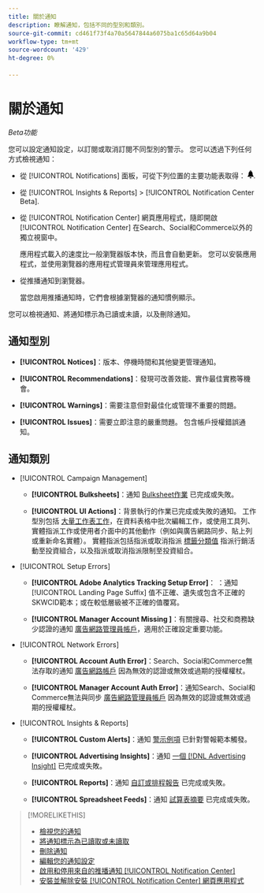 ```yaml
---
title: 關於通知
description: 瞭解通知，包括不同的型別和類別。
source-git-commit: cd461f73f4a70a5647844a6075ba1c65d64a9b04
workflow-type: tm+mt
source-wordcount: '429'
ht-degree: 0%

---
```


# 關於通知

*Beta功能*

您可以設定通知設定，以訂閱或取消訂閱不同型別的警示。 您可以透過下列任何方式檢視通知：

* 從 [!UICONTROL Notifications] 面板，可從下列位置的主要功能表取得： ![通知](/help/search-social-commerce/assets/notifications-panel.png "通知").

* 從 [!UICONTROL Insights & Reports] > [!UICONTROL Notification Center Beta].

* 從 [!UICONTROL Notification Center] 網頁應用程式，隨即開啟 [!UICONTROL Notification Center] 在Search、Social和Commerce以外的獨立視窗中。

   應用程式載入的速度比一般瀏覽器版本快，而且會自動更新。 您可以安裝應用程式，並使用瀏覽器的應用程式管理員來管理應用程式。

* 從推播通知到瀏覽器。

   當您啟用推播通知時，它們會根據瀏覽器的通知慣例顯示。

您可以檢視通知、將通知標示為已讀或未讀，以及刪除通知。

## 通知型別

* **[!UICONTROL Notices]**：版本、停機時間和其他變更管理通知。

* **[!UICONTROL Recommendations]**：發現可改善效能、實作最佳實務等機會。

* **[!UICONTROL Warnings]**：需要注意但對最佳化或管理不重要的問題。

* **[!UICONTROL Issues]**：需要立即注意的嚴重問題。 包含帳戶授權錯誤通知。

## 通知類別

* [!UICONTROL Campaign Management]

   * **[!UICONTROL Bulksheets]**：通知 [Bulksheet作業](/help/search-social-commerce/campaign-management/bulksheets/bulksheet-about.md) 已完成或失敗。

   * **[!UICONTROL UI Actions]**：背景執行的作業已完成或失敗的通知。 工作型別包括 [大量工作表工作](/help/search-social-commerce/campaign-management/bulksheets/bulksheet-about.md)，在資料表格中批次編輯工作，或使用工具列、實體指派工作或使用者介面中的其他動作（例如與廣告網路同步、貼上列或重新命名實體）。 實體指派包括指派或取消指派 [標籤分類值](/help/search-social-commerce/campaign-management/label-classifications/classification-about.md) 指派行銷活動至投資組合，以及指派或取消指派限制至投資組合。<!--Link "constraint" to constraint-about.md if that file is ever public -->

* [!UICONTROL Setup Errors]

   * **[!UICONTROL Adobe Analytics Tracking Setup Error]**： ：通知 [!UICONTROL Landing Page Suffix] 值不正確、遺失或包含不正確的SKWCID範本；或在較低層級被不正確的值覆寫。

   * **[!UICONTROL Manager Account Missing ]**：有關搜尋、社交和商務缺少認證的通知 [廣告網路管理員帳戶](/help/search-social-commerce/admin/manager-accounts.md)，適用於正確設定重要功能。

* [!UICONTROL Network Errors]

   * **[!UICONTROL Account Auth Error]**：Search、Social和Commerce無法存取的通知 [廣告網路帳戶](/help/search-social-commerce/campaign-management/accounts/ad-network-account-about.md) 因為無效的認證或無效或過期的授權權杖。

   * **[!UICONTROL Manager Account Auth Error]**：通知Search、Social和Commerce無法與同步 [廣告網路管理員帳戶](/help/search-social-commerce/admin/manager-accounts.md) 因為無效的認證或無效或過期的授權權杖。

* [!UICONTROL Insights & Reports]

   * **[!UICONTROL Custom Alerts]**：通知 [警示例項](/help/search-social-commerce/alerts/alert-about.md) 已針對警報範本觸發。

   * **[!UICONTROL Advertising Insights]**：通知 [一個 [!DNL Advertising Insight]](/help/search-social-commerce/advertising-insights/insight-about.md) 已完成或失敗。

   * **[!UICONTROL Reports]**：通知 [自訂或排程報告](/help/search-social-commerce/reports/report-about.md) 已完成或失敗。

   * **[!UICONTROL Spreadsheet Feeds]**：通知 [試算表摘要](/help/search-social-commerce/reports/automation/spreadsheet-feeds/spreadsheet-feed-about.md) 已完成或失敗。

>[!MORELIKETHIS]
>
>* [檢視您的通知](notification-view.md)
>* [將通知標示為已讀取或未讀取](notification-mark-read-unread.md)
>* [刪除通知](notification-delete.md)
>* [編輯您的通知設定](notification-edit.md)
>* [啟用和停用來自的推播通知 [!UICONTROL Notification Center]](notifications-push-enable-disable.md)
>* [安裝並解除安裝 [!UICONTROL Notification Center] 網頁應用程式](notification-app-install-uninstall.md)

